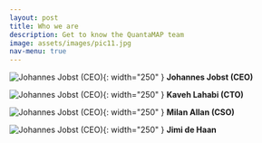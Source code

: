 ```yaml
---
layout: post
title: Who we are
description: Get to know the QuantaMAP team
image: assets/images/pic11.jpg
nav-menu: true
---
```


![Johannes Jobst (CEO)](/assets/images/pic07.jpg){: width="250" }
**Johannes Jobst (CEO)**

![Johannes Jobst (CEO)](/assets/images/pic07.jpg){: width="250" }
**Kaveh Lahabi (CTO)**

![Johannes Jobst (CEO)](/assets/images/pic07.jpg){: width="250" }
**Milan Allan (CSO)**

![Johannes Jobst (CEO)](/assets/images/pic07.jpg){: width="250" }
**Jimi de Haan**
